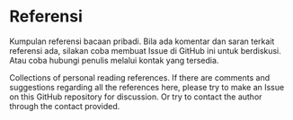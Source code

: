 # Referensi

Kumpulan referensi bacaan pribadi. Bila ada komentar dan saran terkait referensi ada, silakan coba membuat Issue di GitHub ini untuk berdiskusi. Atau coba hubungi penulis melalui kontak yang tersedia.

Collections of personal reading references. If there are comments and suggestions regarding all the references here, please try to make an Issue on this GitHub repository for discussion. Or try to contact the author through the contact provided.
